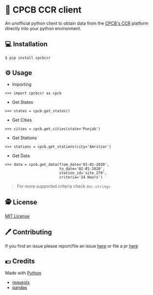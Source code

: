 # :rocket: CPCB CCR client

An unofficial python client to obtain data from the [CPCB's CCR](https://app.cpcbccr.com/ccr/#/caaqm-dashboard-all/caaqm-landing/caaqm-comparison-data) platform directly into your python environment.


## :computer: Installation

```bash
$ pip install cpcbccr
```
## :gear: Usage

- Importing

```
>>> import cpcbccr as cpcb
```

- Get States

```
>>> states = cpcb.get_states()
```
- Get Cities

```
>>> cities = cpcb.get_cities(state='Punjab')
```
-  Get Stations

```
>>> stations = cpcb.get_stations(city='Amritsar')
```

- Get Data
```
>>> data = cpcb.get_data(from_date='01-01-2020',
                         to_date='02-01-2020',
                         station_id='site_279',
                         criteria='24 Hours')

```
> For more supported criteria check `doc-strings`

## :detective: License

[MIT License](LICENSE)

## :pen: Contributing

If you find an issue please report/file an issue [here](https://github.com/sakethramanujam/cpcbccr-python-client/issues/new/choose) or file a pr [here](https://github.com/sakethramanujam/cpcbccr-python-client/compare)

## :dollar: Credits
Made with [Python]('https://www.python.org/')
  - [requests](https://pypi.org/project/requests/)
  - [pandas](https://pypi.org/project/pandas/)
